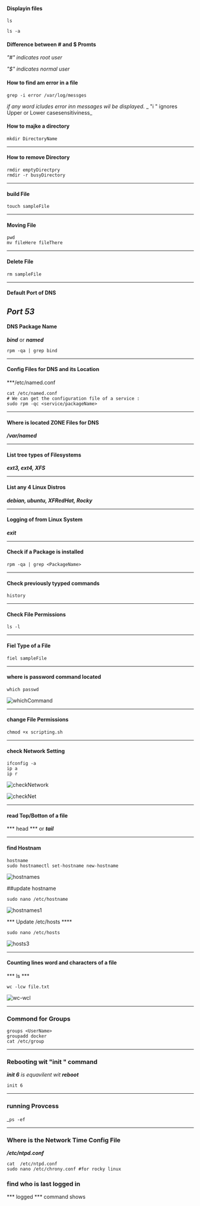#### Displayin files


````
ls
````

````
ls -a
````

#### Difference between # and $ Promts

 _"#" indicates root user_

 _"$" indicates normal user_


#### How to find am error in a file

````
grep -i error /var/log/messges
````
_if any word icludes error inn messages wil be displayed._
_ "i " ignores Upper or Lower casesensitiviness_


#### How to majke a directory
````
mkdir DirectoryName
````
----
#### How to remove Directory
````
rmdir emptyDirectpry
rmdir -r busyDirectory
````
----
#### build File
````
touch sampleFile
````
----
#### Moving File
````
pwd
mv fileHere fileThere
````
----
#### Delete File
````
rm sampleFile
````
----
#### Default Port of DNS


***Port 53***
----
#### DNS Package Name
***bind*** or ***named***

````
rpm -qa | grep bind
````


---- 
#### Config Files for DNS and its Location
***/etc/named.conf

````
cat /etc/named.conf
# We can get the configuration file of a service :
sudo rpm -qc <service/packageName> 
````
---
#### Where is located ZONE Files for DNS
***/var/named***



---- 
#### List tree types of Filesystems
***ext3, ext4, XFS***



---
#### List any 4 Linux Distros
***debian, ubuntu, XFRedHat, Rocky***

---
#### Logging of from Linux System
***exit***

---
#### Check if a Package is installed
````
rpm -qa | grep <PackageName>
````
---
#### Check previously tyyped commands
````
history
````

--- 
#### Check File Permissions

````
ls -l
````


--- 
#### Fiel Type of a File

````
fiel sampleFile
````


--- 
#### where is password command located 

````
which passwd
````

![whichCommand](images/whichCommand.png)

--- 
#### change File Permissions

````
chmod +x scripting.sh
````

--- 
#### check Network Setting

````
ifconfig -a
ip a
ip r
````

![checkNetwork](images/checkNetwork.png)

![checkNet](images/checkNet.png)

---
#### read Top/Botton of a file

*** head *** or ***tail***

---

#### find Hostnam
````
hostname
sudo hostnamectl set-hostname new-hostname
````
![hostnames](images/hostnames.png)

##update hostname 
````
sudo nano /etc/hostname
````
![hostnames1](images/hostnames1.png)


*** Update /etc/hosts ****

````
sudo nano /etc/hosts
````
![hosts3](images/hosts3.png)

---
#### Counting lines word and characters of a file 
*** ls ***
````
wc -lcw file.txt
````

![wc-wcl](images/howc-wcl.png)

---

### Commond for Groups
````
groups <UserName>
groupadd docker
cat /etc/group

````

---

### Rebooting wit  "init " command
 _***init 6*** is equavilent wit ***reboot***_
````
init 6 
````

---

### running Provcess 
 _```` ps -ef ````


---

### Where is the Network Time Config File
***/etc/ntpd.conf***
````
cat  /etc/ntpd.conf
sudo nano /etc/chrony.conf #for rocky linux
````

### find who is last logged in

*** logged *** command shows